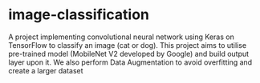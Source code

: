 # image-classification
A project implementing convolutional neural network using Keras on TensorFlow to classify an image (cat or dog). This project aims to utilise pre-trained model (MobileNet V2 developed by Google) and build output layer upon it. We also perform Data Augmentation to avoid overfitting and create a larger dataset 
